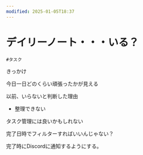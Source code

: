 ```yaml
---
modified: 2025-01-05T18:37
---
```

# デイリーノート・・・いる？

`#タスク`

きっかけ

今日一日どのくらい頑張ったかが見える

以前、いらないと判断した理由

- 整理できない

タスク管理には良いかもしれない

完了日時でフィルターすればいいんじゃない？

完了時にDiscordに通知するようにする。